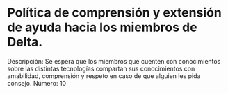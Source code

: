 # Política de comprensión y extensión de ayuda hacia los miembros de Delta.

Descripción: Se espera que los miembros que cuenten con conocimientos sobre las distintas tecnologías compartan sus conocimientos con amabilidad, comprensión y respeto en caso de que alguien les pida consejo.
Número: 10